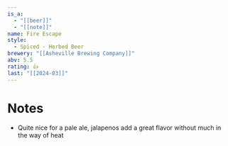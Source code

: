 ```yaml
---
is_a:
  - "[[beer]]"
  - "[[note]]"
name: Fire Escape
style:
  - Spiced - Herbed Beer
brewery: "[[Asheville Brewing Company]]"
abv: 5.5
rating: 👍
last: "[[2024-03]]"
---
```

# Notes
- Quite nice for a pale ale, jalapenos add a great flavor without much in the way of heat
